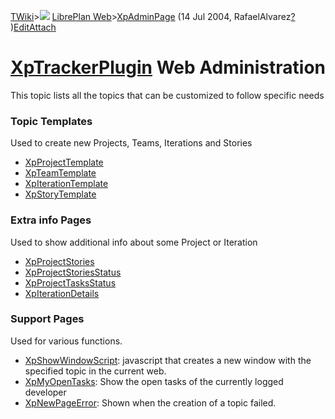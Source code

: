 [TWiki](Main_WebHome)&gt;![](/twiki/pub/TWiki/TWikiDocGraphics/web-bg-small.gif) [LibrePlan Web](LibrePlan_WebHome)&gt;[XpAdminPage](LibrePlan_XpAdminPage "Topic revision: 2 (14 Jul 2004 - 03:40:48)") (14 Jul 2004, RafaelAlvarez[?](Main_RafaelAlvarez?topicparent=LibrePlan.XpAdminPage "Create this topic") )[Edit](LibrePlan_XpAdminPage?t=1520343733 "Edit this topic text")[Attach](/twiki/bin/attach/LibrePlan/XpAdminPage "Attach an image or document to this topic")  

 [XpTrackerPlugin](/twiki/bin/view/TWiki/XpTrackerPlugin) Web Administration
============================================================================

This topic lists all the topics that can be customized to follow specific needs

###  Topic Templates

Used to create new Projects, Teams, Iterations and Stories

-   [XpProjectTemplate](LibrePlan_XpProjectTemplate)
-   [XpTeamTemplate](LibrePlan_XpTeamTemplate)
-   [XpIterationTemplate](LibrePlan_XpIterationTemplate)
-   [XpStoryTemplate](LibrePlan_XpStoryTemplate)

###  Extra info Pages

Used to show additional info about some Project or Iteration

-   [XpProjectStories](LibrePlan_XpProjectStories)
-   [XpProjectStoriesStatus](LibrePlan_XpProjectStoriesStatus)
-   [XpProjectTasksStatus](LibrePlan_XpProjectTasksStatus)
-   [XpIterationDetails](LibrePlan_XpIterationDetails)

###  Support Pages

Used for various functions.

-   [XpShowWindowScript](LibrePlan_XpShowWindowScript): javascript that creates a new window with the specified topic in the current web.
-   [XpMyOpenTasks](LibrePlan_XpMyOpenTasks): Show the open tasks of the currently logged developer
-   [XpNewPageError](LibrePlan_XpNewPageError): Shown when the creation of a topic failed.
